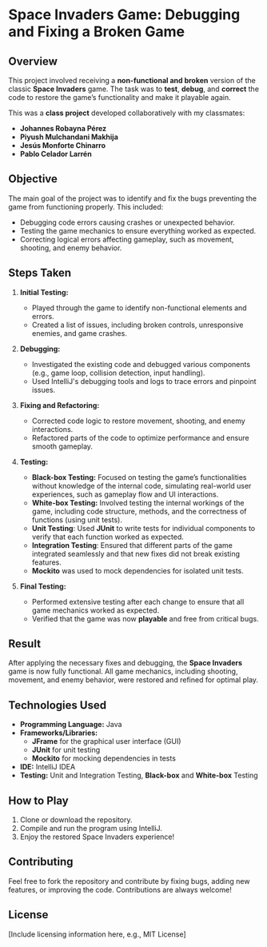 
# Space Invaders Game: Debugging and Fixing a Broken Game

## Overview
This project involved receiving a **non-functional and broken** version of the classic **Space Invaders** game. The task was to **test**, **debug**, and **correct** the code to restore the game’s functionality and make it playable again.

This was a **class project** developed collaboratively with my classmates:  
- **Johannes Robayna Pérez**  
- **Piyush Mulchandani Makhija**  
- **Jesús Monforte Chinarro**  
- **Pablo Celador Larrén**

## Objective
The main goal of the project was to identify and fix the bugs preventing the game from functioning properly. This included:

- Debugging code errors causing crashes or unexpected behavior.
- Testing the game mechanics to ensure everything worked as expected.
- Correcting logical errors affecting gameplay, such as movement, shooting, and enemy behavior.

## Steps Taken

1. **Initial Testing:** 
   - Played through the game to identify non-functional elements and errors.
   - Created a list of issues, including broken controls, unresponsive enemies, and game crashes.
   
2. **Debugging:**
   - Investigated the existing code and debugged various components (e.g., game loop, collision detection, input handling).
   - Used IntelliJ's debugging tools and logs to trace errors and pinpoint issues.

3. **Fixing and Refactoring:**
   - Corrected code logic to restore movement, shooting, and enemy interactions.
   - Refactored parts of the code to optimize performance and ensure smooth gameplay.
   
4. **Testing:**
   - **Black-box Testing:** Focused on testing the game’s functionalities without knowledge of the internal code, simulating real-world user experiences, such as gameplay flow and UI interactions.
   - **White-box Testing:** Involved testing the internal workings of the game, including code structure, methods, and the correctness of functions (using unit tests).
   - **Unit Testing**: Used **JUnit** to write tests for individual components to verify that each function worked as expected.
   - **Integration Testing**: Ensured that different parts of the game integrated seamlessly and that new fixes did not break existing features.
   - **Mockito** was used to mock dependencies for isolated unit tests.

5. **Final Testing:**
   - Performed extensive testing after each change to ensure that all game mechanics worked as expected.
   - Verified that the game was now **playable** and free from critical bugs.

## Result
After applying the necessary fixes and debugging, the **Space Invaders** game is now fully functional. All game mechanics, including shooting, movement, and enemy behavior, were restored and refined for optimal play.

## Technologies Used
- **Programming Language:** Java
- **Frameworks/Libraries:**
  - **JFrame** for the graphical user interface (GUI)
  - **JUnit** for unit testing
  - **Mockito** for mocking dependencies in tests
- **IDE:** IntelliJ IDEA
- **Testing:** Unit and Integration Testing, **Black-box** and **White-box** Testing

## How to Play
1. Clone or download the repository.
2. Compile and run the program using IntelliJ.
3. Enjoy the restored Space Invaders experience!

## Contributing
Feel free to fork the repository and contribute by fixing bugs, adding new features, or improving the code. Contributions are always welcome!

## License
[Include licensing information here, e.g., MIT License]
